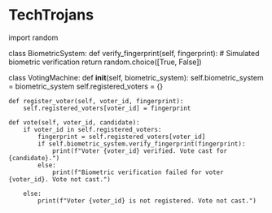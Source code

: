 # TechTrojans






import random

class BiometricSystem:
    def verify_fingerprint(self, fingerprint):
        # Simulated biometric verification
        return random.choice([True, False])

class VotingMachine:
    def __init__(self, biometric_system):
        self.biometric_system = biometric_system
        self.registered_voters = {}

    def register_voter(self, voter_id, fingerprint):
        self.registered_voters[voter_id] = fingerprint

    def vote(self, voter_id, candidate):
        if voter_id in self.registered_voters:
            fingerprint = self.registered_voters[voter_id]
            if self.biometric_system.verify_fingerprint(fingerprint):
                print(f"Voter {voter_id} verified. Vote cast for {candidate}.")
            else:
                print(f"Biometric verification failed for voter {voter_id}. Vote not cast.")
                
        else:
            print(f"Voter {voter_id} is not registered. Vote not cast.")

